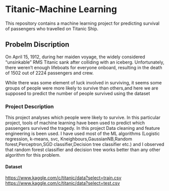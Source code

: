 # Titanic-Machine Learning
This repository contains a machine learning project for predicting survival of passengers who travelled on Titanic Ship.

## Probelm Discription
On April 15, 1912, during her maiden voyage, the widely considered “unsinkable” RMS Titanic sank after colliding with an iceberg. Unfortunately, there weren’t enough lifeboats for everyone onboard, 
resulting in the death of 1502 out of 2224 passengers and crew.

While there was some element of luck involved in surviving, it seems some groups of people were more likely to survive than others,and here we are supposed to predict 
the number of people survived using the dataset

### Project Description
This project analyses which people were likely to survive. In this particular project, tools of machine learning have been used to predict which passengers survived the tragedy.
In this project Data cleaning and feature engineering is been used. I have used most of the  ML algorithms (Logistic regression, k-means, svc, Kneighbours,GaussianNB,Random forest,Perceptron,SGD classifier,Decision tree classifier etc.)
and I observed that random forest classifier and decision tree works better than any other algorithm for this problem.

#### Dataset
https://www.kaggle.com/c/titanic/data?select=train.csv
https://www.kaggle.com/c/titanic/data?select=test.csv
